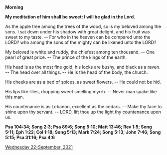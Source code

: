 **Morning**

**My meditation of him shall be sweet: I will be glad in the Lord.**
 
As the apple tree among the trees of the wood, so is my beloved among the sons. I sat down under his shadow with great delight, and his fruit was sweet to my taste. -- For who in the heaven can be compared unto the LORD? who among the sons of the mighty can be likened unto the LORD?
 
My beloved is white and ruddy, the chiefest among ten thousand. -- One pearl of great price. -- The prince of the kings of the earth.
 
His head is as the most fine gold, his locks are bushy, and black as a raven. -- The head over all things. -- He is the head of the body, the church.
 
His cheeks are as a bed of spices, as sweet flowers. -- He could not be hid.
 
His lips like lilies, dropping sweet smelling myrrh. -- Never man spake like this man.
 
His countenance is as Lebanon, excellent as the cedars. -- Make thy face to shine upon thy servant. -- LORD, lift thou up the light thy countenance upon us.  

**Psa 104:34; Song 2:3; Psa 89:6; Song 5:10; Matt 13:46; Rev 1:5; Song 5:11; Eph 1:22; Col 1:18; Song 5:13; Mark 7:24; Song 5:13; John 7:46; Song 5:15; Psa 31:16; Psa 4:6**

[Wednesday 22-September, 2021](https://t.me/daily_light)
